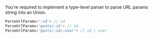 You're required to implement a type-level parser to parse URL params string into an Union.

```ts
ParseUrlParams<':id'> // id
ParseUrlParams<'posts/:id'> // id
ParseUrlParams<'posts/:id/:user'> // id | user
```
